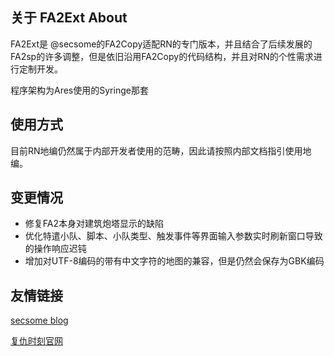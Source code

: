 ## 关于 FA2Ext About 
FA2Ext是 @secsome的FA2Copy适配RN的专门版本，并且结合了后续发展的FA2sp的许多调整，但是依旧沿用FA2Copy的代码结构，并且对RN的个性需求进行定制开发。

程序架构为Ares使用的Syringe那套

## 使用方式
目前RN地编仍然属于内部开发者使用的范畴，因此请按照内部文档指引使用地编。

## 变更情况
* 修复FA2本身对建筑炮塔显示的缺陷
* 优化特遣小队、脚本、小队类型、触发事件等界面输入参数实时刷新窗口导致的操作响应迟钝
* 增加对UTF-8编码的带有中文字符的地图的兼容，但是仍然会保存为GBK编码

## 友情链接

[secsome blog](https://secsome.github.io/post/00002/)

[复仇时刻官网](https://home.revengenow.top)
